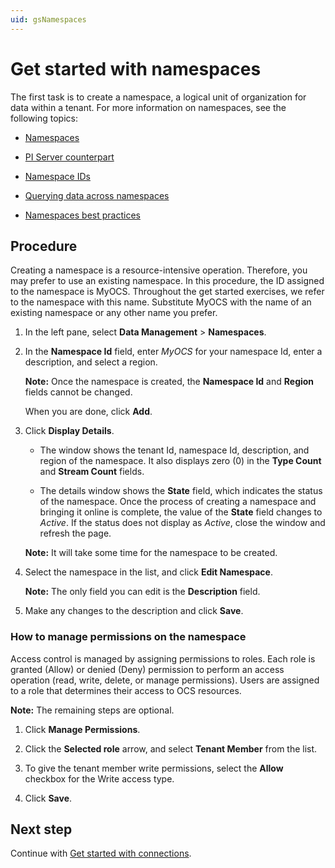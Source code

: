```yaml
---
uid: gsNamespaces
---
```


# Get started with namespaces

The first task is to create a namespace, a logical unit of organization for data within a tenant. For more information on namespaces, see the following topics:

- [Namespaces](xref:ccNamespaces)

- [PI Server counterpart](xref:ccNamespaces#pi-server-counterpart) 

- [Namespace IDs](xref:ccNamespaces#namespace-ids)

- [Querying data across namespaces](xref:ccNamespaces#querying-data-across-namespaces)

- [Namespaces best practices](xref:bpNamespaces)

## Procedure

Creating a namespace is a resource-intensive operation. Therefore, you may prefer to use an existing namespace. In this procedure, the ID assigned to the namespace is MyOCS. Throughout the get started exercises, we refer to the namespace with this name. Substitute MyOCS with the name of an existing namespace or any other name you prefer.

1. In the left pane, select **Data Management** > **Namespaces**.

1. In the **Namespace Id** field, enter *MyOCS* for your namespace Id, enter a description, and select a region. 

   **Note:** Once the namespace is created, the **Namespace Id** and **Region** fields cannot be changed.

   When you are done, click **Add**.

1. Click **Display Details**.  

   - The window shows the tenant Id, namespace Id, description, and region of the namespace. It also displays zero (0) in the **Type Count** and **Stream Count** fields.

   - The details window shows the **State** field, which indicates the status of the namespace. Once the process of creating a namespace and bringing it online is complete, the value of the **State** field changes to *Active*. If the status does not display as *Active*, close the window and refresh the page. 

    **Note:** It will take some time for the namespace to be created. 

   <!-- LA: What is the status while the namespace is being set up? Can we give them an estimate of how long it might take for the namespace status to change to Active? Follow up with Derek. -->

1. Select the namespace in the list, and click **Edit Namespace**.  

   **Note:** The only field you can edit is the **Description** field.

1. Make any changes to the description and click **Save**.

### How to manage permissions on the namespace

<!-- DB: I think it makes sense to have that discussion as part of the Roles discussion, since that's the explicit purpose of Roles. But agreed it shouldn't be repeated in every page. --> 
<!-- LA: I will make a pass through all the topics once we've created the Roles topic. -->

Access control is managed by assigning permissions to roles. Each role is granted (Allow) or denied (Deny) permission to perform an access operation (read, write, delete, or manage permissions). Users are assigned to a role that determines their access to OCS resources. 

**Note:** The remaining steps are optional. 

1. Click **Manage Permissions**.

1. Click the **Selected role** arrow, and select **Tenant Member** from the list.

1. To give the tenant member write permissions, select the **Allow** checkbox for the Write access type.

1. Click **Save**.

## Next step

Continue with [Get started with connections](xref:gsConnections).
